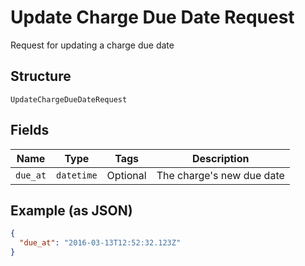 
# Update Charge Due Date Request

Request for updating a charge due date

## Structure

`UpdateChargeDueDateRequest`

## Fields

| Name | Type | Tags | Description |
|  --- | --- | --- | --- |
| `due_at` | `datetime` | Optional | The charge's new due date |

## Example (as JSON)

```json
{
  "due_at": "2016-03-13T12:52:32.123Z"
}
```


